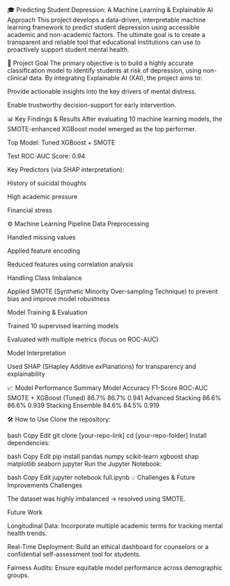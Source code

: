 🎓 Predicting Student Depression: A Machine Learning & Explainable AI Approach
This project develops a data-driven, interpretable machine learning framework to predict student depression using accessible academic and non-academic factors. The ultimate goal is to create a transparent and reliable tool that educational institutions can use to proactively support student mental health.

🚀 Project Goal
The primary objective is to build a highly accurate classification model to identify students at risk of depression, using non-clinical data. By integrating Explainable AI (XAI), the project aims to:

Provide actionable insights into the key drivers of mental distress.

Enable trustworthy decision-support for early intervention.

📊 Key Findings & Results
After evaluating 10 machine learning models, the SMOTE-enhanced XGBoost model emerged as the top performer.

Top Model: Tuned XGBoost + SMOTE

Test ROC-AUC Score: 0.94

Key Predictors (via SHAP interpretation):

History of suicidal thoughts

High academic pressure

Financial stress

⚙️ Machine Learning Pipeline
Data Preprocessing

Handled missing values

Applied feature encoding

Reduced features using correlation analysis

Handling Class Imbalance

Applied SMOTE (Synthetic Minority Over-sampling Technique) to prevent bias and improve model robustness

Model Training & Evaluation

Trained 10 supervised learning models

Evaluated with multiple metrics (focus on ROC-AUC)

Model Interpretation

Used SHAP (SHapley Additive exPlanations) for transparency and explainability

📈 Model Performance Summary
Model	Accuracy	F1-Score	ROC-AUC
SMOTE + XGBoost (Tuned)	86.7%	86.7%	0.941
Advanced Stacking	86.6%	86.6%	0.939
Stacking Ensemble	84.6%	84.5%	0.919

🛠️ How to Use
Clone the repository:

bash
Copy
Edit
git clone [your-repo-link]
cd [your-repo-folder]
Install dependencies:

bash
Copy
Edit
pip install pandas numpy scikit-learn xgboost shap matplotlib seaborn jupyter
Run the Jupyter Notebook:

bash
Copy
Edit
jupyter notebook full.ipynb
💡 Challenges & Future Improvements
Challenges

The dataset was highly imbalanced → resolved using SMOTE.

Future Work

Longitudinal Data: Incorporate multiple academic terms for tracking mental health trends.

Real-Time Deployment: Build an ethical dashboard for counselors or a confidential self-assessment tool for students.

Fairness Audits: Ensure equitable model performance across demographic groups.
